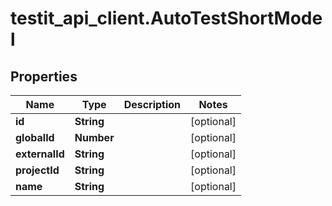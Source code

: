 # testit_api_client.AutoTestShortModel

## Properties

Name | Type | Description | Notes
------------ | ------------- | ------------- | -------------
**id** | **String** |  | [optional] 
**globalId** | **Number** |  | [optional] 
**externalId** | **String** |  | [optional] 
**projectId** | **String** |  | [optional] 
**name** | **String** |  | [optional] 


